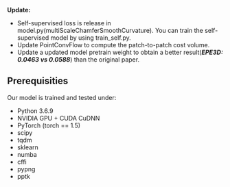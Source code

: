 **Update:**

* Self-supervised loss is release in model.py(multiScaleChamferSmoothCurvature).
You can train the self-supervised model by using train_self.py.
* Update PointConvFlow to compute the patch-to-patch cost volume.
* Update a updated model pretrain weight to obtain a better result(*<strong>EPE3D: 0.0463 vs 0.0588</strong>*) than the original paper.



## Prerequisities
Our model is trained and tested under:
* Python 3.6.9
* NVIDIA GPU + CUDA CuDNN
* PyTorch (torch == 1.5)
* scipy
* tqdm
* sklearn
* numba
* cffi
* pypng
* pptk





